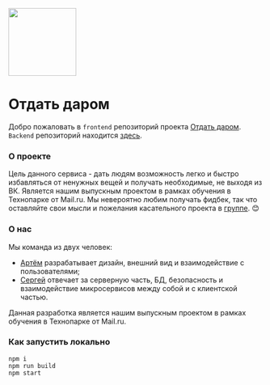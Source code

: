 [<img width="134" src="https://vk.com/images/apps/mini_apps/vk_mini_apps_logo.svg">](https://vk.com/services)

# Отдать даром

Добро пожаловать в `frontend` репозиторий проекта [Отдать даром](https://vk.com/app7360033_45863670). `Backend` репозиторий находится [здесь](https://github.com/sergeychur/GiveItAway-backend).

### О проекте

Цель данного сервиса - дать людям возможность легко и быстро избавляться от ненужных вещей и получать необходимые, не выходя из ВК. Является нашим выпускным проектом в рамках обучения в Технопарке от Mail.ru. Мы невероятно любим получать фидбек, так что оставляйте свои мысли и пожелания касательного проекта в [группе](https://vk.com/public194671970). 😊

### О нас

Мы команда из двух человек: 
- [Артём](https://github.com/SmartPhoneJava) разрабатывает дизайн, внешний вид и взаимодействие с пользователями;
- [Сергей](https://github.com/sergeychur) отвечает за серверную часть, БД, безопасность и взаимодействие микросервисов между собой и с клиентской частью.  

Данная разработка является нашим выпускным проектом в рамках обучения в Технопарке от Mail.ru. 

### Как запустить локально
`npm i`   
`npm run build`   
`npm start`
